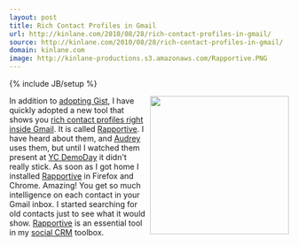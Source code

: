 ```yaml
---
layout: post
title: Rich Contact Profiles in Gmail
url: http://kinlane.com/2010/08/28/rich-contact-profiles-in-gmail/
source: http://kinlane.com/2010/08/28/rich-contact-profiles-in-gmail/
domain: kinlane.com
image: http://kinlane-productions.s3.amazonaws.com/Rapportive.PNG
---
```

{% include JB/setup %}<p>
     <img class="alignnone c1"
        title="Rapportive"
        src="http://kinlane-productions.s3.amazonaws.com/Rapportive.PNG"
        alt=""
        width="250"
        align="right" />In addition to <a href="http://www.kinlane.com/2010/08/my-social-crm/">adopting Gist</a>, I have quickly adopted a new tool that shows you <a href="http://rapportive.com/"
        target="_blank">rich contact profiles right inside Gmail</a>. It is called <a href="http://rapportive.com/"
        target="_blank">Rapportive</a>. I have heard about them, and <a href="http://www.audreywatters.com"
        target="_blank">Audrey</a> uses them, but until I watched them present at <a href="http://ycombinator.com/dday.html"
        target="_blank">YC DemoDay</a> it didn't really stick. As soon as I got home I installed <a href="http://rapportive.com/"
        target="_blank">Rapportive</a> in Firefox and Chrome. Amazing! You get so much intelligence on each contact in your Gmail inbox. I started searching for old contacts just to see what it would show. <a href="http://rapportive.com/"
        target="_blank">Rapportive</a> is an essential tool in my <a href="http://www.kinlane.com/2010/08/my-social-crm/">social CRM</a> toolbox.
</p>